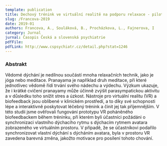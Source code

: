 ```yaml
---
template: publication
title: Dechový trénink ve virtuální realitě na podporu relaxace - pilotní studie. Česká a slovenská psychiatrie
slug: /Francova-2019
date: 2019-01
authors: Francova, A., Souláková, B., Procházkova, L., Fajnerova, I
category: Jurnal
jurnal: Časopis Česká a slovenská psychiatrie
pdfFile:
pdfLink: http://www.cspsychiatr.cz/detail.php?stat=1246
---
```


### Abstrakt

Vědomé dýchání je nedílnou součástí mnoha relaxačních technik, jako je jóga nebo meditace. Pranayama je například druh meditace, při které jednotlivec vědomě řídí trvání svého nádechu a výdechu. Výzkum ukazuje, že i krátké cvičení pranayamy může účinně zvýšit parasympatickou aktivitu a v důsledku toho snížit stres a úzkost. Nástroje pro virtuální realitu (VR) a biofeedback jsou oblíbené v klinickém prostředí, a to díky své schopnosti lépe a  interaktivně poskytovat léčebný trénink a činit jej tak příjemnějším. V této studii jsme ověřovali fungování prototypu VR poháněného biofeedbackem během tréninku, při kterém byli účastníci požádáni o synchronizaci vlastního dýchacího rytmu s dýchacím rytmem avatara zobrazeného ve virtuálním prostoru. V případě, že se účastníkovi podařilo synchronizovat vlastní dýchání s  dýcháním avatara, byla v prostoru VR zavedena barevná změna, jakožto motivace pro posílení tohoto chování.
